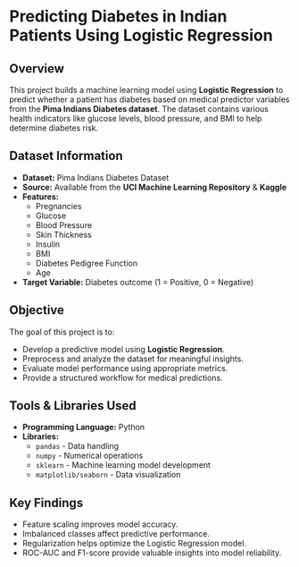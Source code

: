 # Predicting Diabetes in Indian Patients Using Logistic Regression

## Overview
This project builds a machine learning model using **Logistic Regression** to predict whether a patient has diabetes based on medical predictor variables from the **Pima Indians Diabetes dataset**. The dataset contains various health indicators like glucose levels, blood pressure, and BMI to help determine diabetes risk.

## Dataset Information
- **Dataset:** Pima Indians Diabetes Dataset
- **Source:** Available from the **UCI Machine Learning Repository** & **Kaggle**
- **Features:**
  - Pregnancies
  - Glucose
  - Blood Pressure
  - Skin Thickness
  - Insulin
  - BMI
  - Diabetes Pedigree Function
  - Age
- **Target Variable:** Diabetes outcome (1 = Positive, 0 = Negative)

## Objective
The goal of this project is to:
- Develop a predictive model using **Logistic Regression**.
- Preprocess and analyze the dataset for meaningful insights.
- Evaluate model performance using appropriate metrics.
- Provide a structured workflow for medical predictions.

## Tools & Libraries Used
- **Programming Language:** Python
- **Libraries:** 
  - `pandas` - Data handling
  - `numpy` - Numerical operations
  - `sklearn` - Machine learning model development
  - `matplotlib/seaborn` - Data visualization

## Key Findings
- Feature scaling improves model accuracy.
- Imbalanced classes affect predictive performance.
- Regularization helps optimize the Logistic Regression model.
- ROC-AUC and F1-score provide valuable insights into model reliability.
